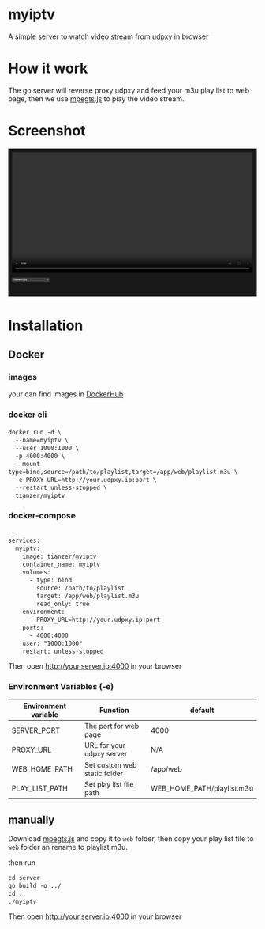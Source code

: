 # myiptv
A simple server to watch video stream from udpxy in browser

# How it work
The go server will reverse proxy udpxy and feed your m3u play list to web page, then we use [mpegts.js](https://github.com/xqq/mpegts.js) to play the video stream.

# Screenshot
![Screenshot](/images/screenshot.png)

# Installation
## Docker
### images
your can find images in [DockerHub](https://hub.docker.com/r/tianzer/myiptv)

### docker cli
```shell
docker run -d \
  --name=myiptv \
  --user 1000:1000 \
  -p 4000:4000 \
  --mount type=bind,source=/path/to/playlist,target=/app/web/playlist.m3u \
  -e PROXY_URL=http://your.udpxy.ip:port \
  --restart unless-stopped \
  tianzer/myiptv
```

### docker-compose
```docker-compose
---
services:
  myiptv:
    image: tianzer/myiptv
    container_name: myiptv
    volumes:
      - type: bind
        source: /path/to/playlist
        target: /app/web/playlist.m3u
        read_only: true
    environment:
      - PROXY_URL=http://your.udpxy.ip:port
    ports:
      - 4000:4000
    user: "1000:1000"
    restart: unless-stopped
```

Then open http://your.server.ip:4000 in your browser

### Environment Variables (-e)
| Environment variable | Function                     | default                    |
| -------------------- | ---------------------------- | -------------------------- |
| SERVER_PORT          | The port for web page        | 4000                       |
| PROXY_URL            | URL for your udpxy server    | N/A                        |
| WEB_HOME_PATH        | Set custom web static folder | /app/web                   |
| PLAY_LIST_PATH       | Set play list file path      | WEB_HOME_PATH/playlist.m3u |

## manually
Download [mpegts.js](https://github.com/xqq/mpegts.js) and copy it to `web` folder, then copy your play list file to `web` folder an rename to playlist.m3u.

then run
```shell
cd server
go build -o ../
cd ..
./myiptv
```
Then open http://your.server.ip:4000 in your browser
